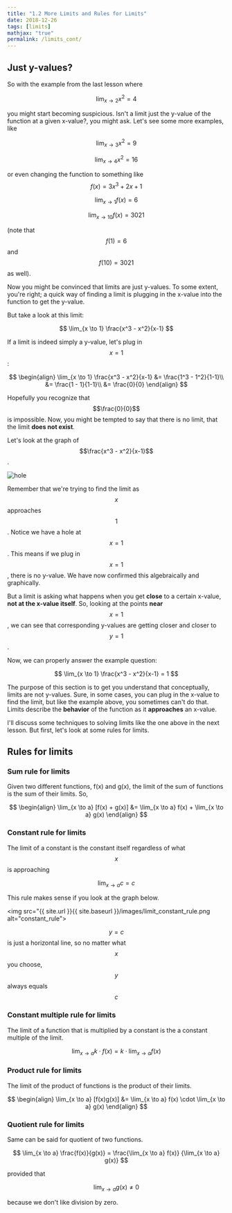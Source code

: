 ```yaml
---
title: "1.2 More Limits and Rules for Limits"
date: 2018-12-26
tags: [limits]
mathjax: "true"
permalink: /limits_cont/
---
```


## Just y-values?
So with the example from the last lesson where

$$
\lim_{x \to 2} x^2 = 4
$$

you might start becoming suspicious. Isn't a limit just the y-value of the function at a given x-value?, you might ask. Let's see some more examples, like

$$
\lim_{x \to 3} x^2 = 9
$$

$$
\lim_{x \to 4} x^2 = 16
$$

or even changing the function to something like $$f(x) = 3x^3 + 2x + 1$$

$$
\lim_{x \to 1} f(x) = 6
$$

$$
\lim_{x \to 10} f(x) = 3021
$$

(note that $$f(1) = 6$$ and $$f(10) = 3021$$ as well).

Now you might be convinced that limits are just y-values. To some extent, you're right; a quick way of finding a limit is plugging in the x-value into the function to get the y-value.

But take a look at this limit:

$$
\lim_{x \to 1} \frac{x^3 - x^2}{x-1}
$$

If a limit is indeed simply a y-value, let's plug in $$x=1$$:

$$
\begin{align}
\lim_{x \to 1} \frac{x^3 - x^2}{x-1} &= \frac{1^3 - 1^2}{1-1}\\
&= \frac{1 - 1}{1-1}\\ &= \frac{0}{0}
\end{align}
$$

Hopefully you recognize that $$\frac{0}{0}$$ is impossible. Now, you might be tempted to say that there is no limit, that the limit **does not exist**.

Let's look at the graph of $$\frac{x^3 - x^2}{x-1}$$.

<img src="{{ site.url }}{{ site.baseurl }}/images/limit_hole_graph.png" alt="hole">

Remember that we're trying to find the limit as $$x$$ approaches $$1$$. Notice we have a hole at $$x = 1$$. This means if we plug in $$x = 1$$, there is no y-value. We have now confirmed this algebraically and graphically.

But a limit is asking what happens when you get **close** to a certain x-value, **not at the x-value itself**. So, looking at the points **near** $$x = 1$$, we can see that corresponding y-values are getting closer and closer to $$y = 1$$.

Now, we can properly answer the example question:

$$
\lim_{x \to 1} \frac{x^3 - x^2}{x-1} = 1
$$

The purpose of this section is to get you understand that conceptually, limits are not y-values. Sure, in some cases, you can plug in the x-value to find the limit, but like the example above, you sometimes can't do that. Limits describe the **behavior** of the function as it **approaches** an x-value.

I'll discuss some techniques to solving limits like the one above in the next lesson. But first, let's look at some rules for limits.

## Rules for limits

### Sum rule for limits

Given two different functions, f(x) and g(x), the limit of the sum of functions is the sum of their limits. So,

$$
\begin{align}
\lim_{x \to a} [f(x) + g(x)] &= \lim_{x \to a} f(x) + \lim_{x \to a} g(x)
\end{align}
$$

### Constant rule for limits

The limit of a constant is the constant itself regardless of what $$x$$ is approaching

$$
\lim_{x \to a} c = c
$$

This rule makes sense if you look at the graph below.

<img src="{{ site.url }}{{ site.baseurl }}/images/limit_constant_rule.png alt="constant_rule">

$$y = c$$ is just a horizontal line, so no matter what $$x$$ you choose, $$y$$ always equals $$c$$

### Constant multiple rule for limits

The limit of a function that is multiplied by a constant is the a constant multiple of the limit.

$$
\lim_{x \to a} k \cdot f(x) = k \cdot \lim_{x \to a} f(x)
$$

### Product rule for limits

The limit of the product of functions is the product of their limits.

$$
\begin{align}
\lim_{x \to a} [f(x)g(x)] &= \lim_{x \to a} f(x) \cdot \lim_{x \to a} g(x)
\end{align}
$$

### Quotient rule for limits

Same can be said for quotient of two functions.

$$
\lim_{x \to a} \frac{f(x)}{g(x)} = \frac{\lim_{x \to a} f(x)} {\lim_{x \to a} g(x)}
$$

provided that

$$
\lim_{x \to a} g(x) \neq 0
$$

because we don't like division by zero.
